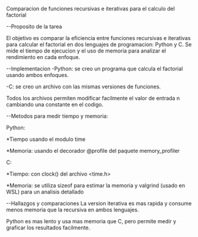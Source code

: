 Comparacion de funciones recursivas e iterativas para el calculo del factorial

--Proposito de la tarea


El objetivo es comparar la eficiencia entre funciones recursivas e iterativas para calcular el factorial en dos lenguajes de programacion: Python y C. Se mide el tiempo de ejecucion y el uso de memoria para analizar el rendimiento en cada enfoque.


--Implementacion
-Python: se creo un programa que calcula el factorial usando ambos enfoques.

-C: se creo un archivo con las mismas versiones de funciones.

Todos los archivos permiten modificar facilmente el valor de entrada n cambiando una constante en el codigo.


--Metodos para medir tiempo y memoria:

Python:

*Tiempo usando el modulo time

*Memoria: usando el decorador @profile del paquete memory_profiler

C:

*Tiempo: con clock() del archivo <time.h>

*Memoria: se utiliza sizeof para estimar la memoria y valgrind (usado en WSL) para un analisis detallado


--Hallazgos y comparaciones
La version iterativa es mas rapida y consume menos memoria que la recursiva en ambos lenguajes.

Python es mas lento y usa mas memoria que C, pero permite medir y graficar los resultados facilmente.

